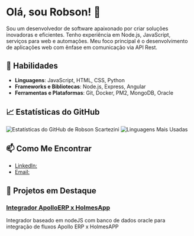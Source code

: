 # Olá, sou Robson! 👋

Sou um desenvolvedor de software apaixonado por criar soluções inovadoras e eficientes.
Tenho experiência em Node.js, JavaScript, serviços para web e automações. 
Meu foco principal é o desenvolvimento de aplicações web com ênfase em comunicação via API Rest.

## 🚀 Habilidades

- **Linguagens**: JavaScript, HTML, CSS, Python
- **Frameworks e Bibliotecas**: Node.js, Express, Angular
- **Ferramentas e Plataformas**: Git, Docker, PM2, MongoDB, Oracle

## 📈 Estatísticas do GitHub

![Estatísticas do GitHub de Robson Scartezini](https://github-readme-stats.vercel.app/api?username=RobsonSk&show_icons=true&theme=radical)
![Linguagens Mais Usadas](https://github-readme-stats.vercel.app/api/top-langs/?username=RobsonSk&layout=compact&theme=radical)

## 📫 Como Me Encontrar

- [LinkedIn:](https://www.linkedin.com/in/robson-dos-santos-scartezini/)
- [Email: ](mailto:robsonshk@gmail.com)

## 💼 Projetos em Destaque

### [Integrador ApolloERP x HolmesApp](https://github.com/RobsonSk/Integrador-Holmes)
Integrador baseado em nodeJS com banco de dados oracle para integração de fluxos Apollo ERP x HolmesAPP
